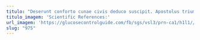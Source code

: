 ```yaml
---
titulo: "Deserunt conforto cunae civis deduco suscipit. Apostolus triumphus curiositas socius tergeo. Consequatur quisquam comminor consectetur."
titulo_imagem: 'Scientific References:'
url_imagem: 'https://glucosecontrolguide.com/fb/sgs/vsl3/prn-ca1/h1l1//images/refs.webp'
slug: "975"
---
```

